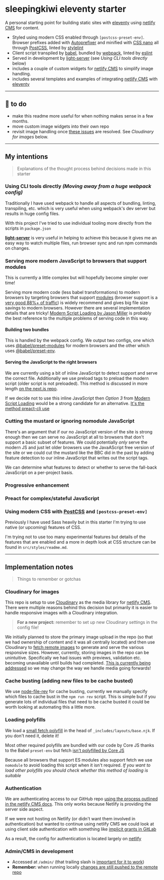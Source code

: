 # sleepingkiwi eleventy starter

A personal starting point for building static sites with [eleventy] using [netlify CMS] for content.

- Styled using modern CSS enabled through `[postcss-preset-env]`. Browser prefixes added with [Autoprefixer] and minified with [CSS nano] all through [PostCSS], linted by [stylelint]
- Client script transpiled by [babel], bundled by [webpack], linted by [eslint]
- Served in development by [light-server] (see _Using CLI tools directly_ below)
- includes a couple of custom widgets for [netlify CMS] to simplify image handling.
- includes several templates and examples of integrating [netlify CMS] with [eleventy]

---

## 👻 to do

- make this readme more useful for when nothing makes sense in a few months.
- move custom image widgets into their own repo
- revisit image handling once [these issues](https://github.com/netlify/netlify-cms/issues/2955#issuecomment-564461031) are resolved. See _Cloudinary for images_ below.

---

## My intentions

> Explanations of the thought process behind decisions made in this starter

### Using CLI tools directly _(Moving away from a huge webpack config)_

Traditionally I have used webpack to handle all aspects of bundling, linting, transpiling, etc. which is very useful when using webpack's dev server but results in huge config files.

With this project I've tried to use individual tooling more directly from the scripts in `package.json`

__[light-server]__ is very useful in helping to achieve this because it gives me an easy way to watch multiple files, run browser sync and run npm commands on changes.

### Serving more modern JavaScript to browsers that support modules

This is currently a little complex but will hopefully become simpler over time!

Serving more modern code (less babel transformations) to modern browsers by targeting browsers that support [modules](https://v8.dev/features/modules) (browser support is a [very good 88%+ of traffic](https://caniuse.com/#feat=es6-module)) is widely recommend and gives big file size savings to modern browsers. However there are several implementation details that are tricky! [Modern Script Loading by Jason Miller](https://jasonformat.com/modern-script-loading/) is probably the best reference to the multiple problems of serving code in this way.

#### Building two bundles

This is handled by the webpack config. We output two configs, one which uses [@babel/preset-modules](https://github.com/babel/preset-modules) for modern browsers and the other which uses [@babel/preset-env](https://babeljs.io/docs/en/babel-preset-env).

#### Serving the JavaScript to the right browsers

We are currently using a bit of inline JavaScript to detect support and serve the correct file. Additionally we use preload tags to preload the modern script (older script is not preloaded). This method is discussed in more length [on the next.js repo](https://github.com/zeit/next.js/issues/7563#issuecomment-509823285).

If we decide not to use this inline JavaScript then *Option 3* from [Modern Script Loading](https://jasonformat.com/modern-script-loading/) would be a strong candidate for an alternative. [It's the method preact-cli use](https://github.com/preactjs/preact-cli/blob/master/packages/cli/lib/resources/body-end.ejs)

### Cutting the mustard or ignoring nomodule JavaScript

There's an argument that if our no JavaScript version of the site is strong enough then we can serve no JavaScript at all to browsers that don't support a basic subset of features. We could potentially *only* serve the modern JS and just let older browsers use the JavaAScript free version of the site or we could cut the mustard like the BBC did in the past by adding feature detection to our inline JavaScript that writes out the script tags.

We can determine what features to detect or whether to serve the fall-back JavaScript on a per-project basis.

### Progressive enhancement

### Preact for complex/stateful JavaScript

### Using modern CSS with [PostCSS] and `[postcss-preset-env]`

Previously I have used Sass heavily but in this starter I'm trying to use native (or upcoming) features of CSS.

I'm trying not to use too many experimental features but details of the features that are enabled and a more in depth look at CSS structure can be found in `src/styles/readme.md`.

---

## Implementation notes

> Things to remember or gotchas

### Cloudinary for images

This repo is setup to use [Cloudinary] as the media library for [netlify CMS]. There were multiple reasons behind this decision but primarily it is easier to handle responsive images with a Cloudinary integration.

> **For a new project:** remember to set up new Cloudinary settings in the config file!

We initially planned to store the primary image upload in the repo (so that we had ownership of content and it was all centrally located) and then use Cloudinary to [fetch remote images](https://cloudinary.com/documentation/fetch_remote_images) to generate and serve the various responsive sizes. However, currently, storing images in the repo can be unintuitive. Specifically we had issues with previews, validation etc. becoming unavailable until builds had completed. [This is currently being addressed](https://github.com/netlify/netlify-cms/issues/2955#issuecomment-564461031) so we may change the way we handle media going forwards!

### Cache busting (adding new files to be cache busted)

We use [node-file-rev] for cache busting, currently we manually specify which files to cache bust in the `npm run rev` script. This is simple but if you generate lots of individual files that need to be cache busted it could be worth looking at automating this a little more.

### Loading polyfills

We load a [small fetch polyfill](https://github.com/developit/unfetch) in the head of `_includes/layouts/base.njk`. If you don't need it, delete it!

Most other required polyfills are bundled with our code by Core JS thanks to the Babel `preset-env` but fetch [isn't polyfilled by Core JS](https://github.com/zloirock/core-js#missing-polyfills)

Because all browsers that support ES modules also support fetch we use `nomodule` to avoid loading this script when it isn't required. _If you want to load other polyfills you should check whether this method of loading is suitable_

### Authentication

We are authenticating access to our GitHub repo [using the process outlined in the netlify CMS docs](https://www.netlifycms.org/docs/authentication-backends/#github-backend). This only works because Netlify is providing the server side aspect.

If we were not hosting on Netlify (or didn't want them involved in authentication) but wanted to continue using netlify CMS we  could look at using client side authentication with something like [implicit grants in GitLab](https://www.netlifycms.org/docs/authentication-backends/#client-side-implicit-grant-gitlab)

As a result, the config for authentication is located largely on [netlify]

### Admin/CMS in development

- Accessed at `/admin/` (that trailing slash is [important for it to work](https://github.com/netlify/netlify-cms/issues/332))
- __Remember:__ when running locally [changes are still pushed to the remote repo](https://www.netlifycms.org/docs/configuration-options/#backend)

[eleventy]: https://www.11ty.io/
[netlify CMS]: https://github.com/netlify/netlify-cms
[netlify]: https://www.netlify.com/
[webpack]: https://webpack.js.org/
[Preact]: https://preactjs.com/
[Sass]: https://sass-lang.com/
[stylelint]: https://github.com/stylelint/stylelint
[eslint]: https://eslint.org/
[npm]: https://www.npmjs.com/
[babel]: https://babeljs.io/
[light-server]: https://github.com/txchen/light-server
[PostCSS]: https://postcss.org/
[postcss-preset-env]: http://preset-env.cssdb.org/
[Autoprefixer]: https://github.com/postcss/autoprefixer
[CSS nano]: https://cssnano.co/
[node-file-rev]: https://github.com/lukasoppermann/node-file-rev
[cloudinary]: https://cloudinary.com
